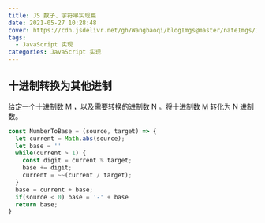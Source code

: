 ```yaml
---
title: JS 数子、字符串实现篇
date: 2021-05-27 10:28:48
cover: https://cdn.jsdelivr.net/gh/Wangbaoqi/blogImgs@master/nateImgs/JavaScript/bg-api/string-number.png
tags: 
  - JavaScript 实现
categories: JavaScript 实现
---
```


## 十进制转换为其他进制

给定一个十进制数 M ，以及需要转换的进制数 N 。将十进制数 M 转化为 N 进制数。

```javascript
const NumberToBase = (source, target) => {
  let current = Math.abs(source);
  let base = ''
  while(current > 1) {
    const digit = current % target;
    base += digit;
    current = ~~(current / target);
  }
  base = current + base;
  if(source < 0) base = '-' + base
  return base;
}
```



